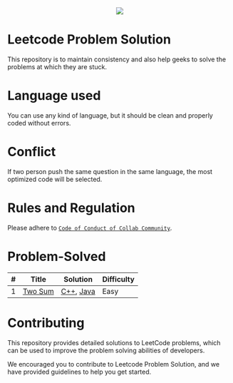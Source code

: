 <div align="center">
 <img src="https://img.shields.io/badge/contributions-welcome-blue">
</div>
 
# Leetcode Problem Solution
This repository is to maintain consistency and also help geeks to solve the problems at which they are stuck.

# Language used
You can use any kind of language, but it should be clean and properly coded without errors.

# Conflict
If two person push the same question in the same language, the most optimized code will be selected.

# Rules and Regulation 
Please adhere to  [`Code of Conduct of Collab Community`](https://github.com/collab-community/.github/blob/main/.github/CODE_OF_CONDUCT.md).


# Problem-Solved 
| # | Title | Solution | Difficulty |
|---| ----- | -------- | ---------- |
|1|[Two Sum](./Problem/Twosum.md) | [C++](./Solution/cpp/TwoSum.cpp), [Java](./Solution/java/Twosum.java)|Easy|

# Contributing
This repository provides detailed solutions to LeetCode problems, which can be used to improve the problem solving abilities of developers.

We encouraged you to contribute to Leetcode Problem Solution, and we have provided guidelines to help you get started.
